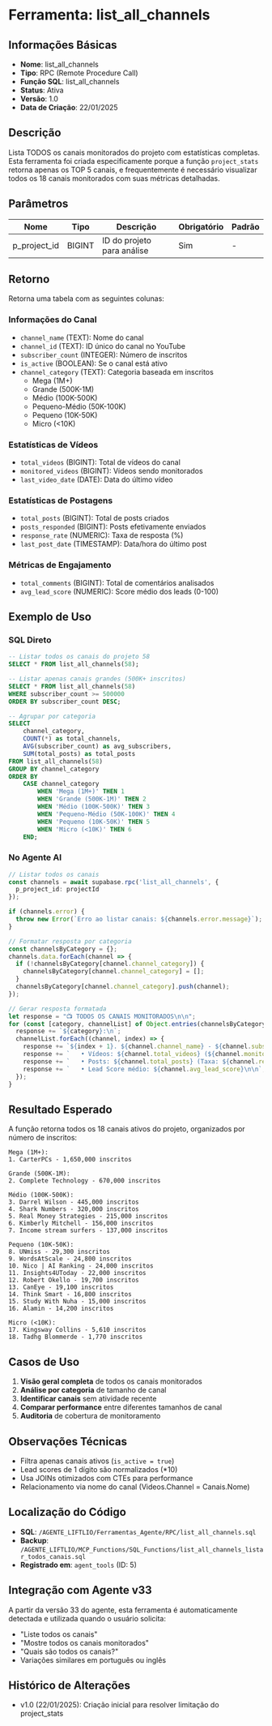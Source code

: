 # Ferramenta: list_all_channels

## Informações Básicas
- **Nome**: list_all_channels
- **Tipo**: RPC (Remote Procedure Call)
- **Função SQL**: list_all_channels
- **Status**: Ativa
- **Versão**: 1.0
- **Data de Criação**: 22/01/2025

## Descrição
Lista TODOS os canais monitorados do projeto com estatísticas completas. Esta ferramenta foi criada especificamente porque a função `project_stats` retorna apenas os TOP 5 canais, e frequentemente é necessário visualizar todos os 18 canais monitorados com suas métricas detalhadas.

## Parâmetros
| Nome | Tipo | Descrição | Obrigatório | Padrão |
|------|------|-----------|-------------|---------|
| p_project_id | BIGINT | ID do projeto para análise | Sim | - |

## Retorno
Retorna uma tabela com as seguintes colunas:

### Informações do Canal
- `channel_name` (TEXT): Nome do canal
- `channel_id` (TEXT): ID único do canal no YouTube
- `subscriber_count` (INTEGER): Número de inscritos
- `is_active` (BOOLEAN): Se o canal está ativo
- `channel_category` (TEXT): Categoria baseada em inscritos
  - Mega (1M+)
  - Grande (500K-1M)
  - Médio (100K-500K)
  - Pequeno-Médio (50K-100K)
  - Pequeno (10K-50K)
  - Micro (<10K)

### Estatísticas de Vídeos
- `total_videos` (BIGINT): Total de vídeos do canal
- `monitored_videos` (BIGINT): Vídeos sendo monitorados
- `last_video_date` (DATE): Data do último vídeo

### Estatísticas de Postagens
- `total_posts` (BIGINT): Total de posts criados
- `posts_responded` (BIGINT): Posts efetivamente enviados
- `response_rate` (NUMERIC): Taxa de resposta (%)
- `last_post_date` (TIMESTAMP): Data/hora do último post

### Métricas de Engajamento
- `total_comments` (BIGINT): Total de comentários analisados
- `avg_lead_score` (NUMERIC): Score médio dos leads (0-100)

## Exemplo de Uso

### SQL Direto
```sql
-- Listar todos os canais do projeto 58
SELECT * FROM list_all_channels(58);

-- Listar apenas canais grandes (500K+ inscritos)
SELECT * FROM list_all_channels(58)
WHERE subscriber_count >= 500000
ORDER BY subscriber_count DESC;

-- Agrupar por categoria
SELECT 
    channel_category,
    COUNT(*) as total_channels,
    AVG(subscriber_count) as avg_subscribers,
    SUM(total_posts) as total_posts
FROM list_all_channels(58)
GROUP BY channel_category
ORDER BY 
    CASE channel_category
        WHEN 'Mega (1M+)' THEN 1
        WHEN 'Grande (500K-1M)' THEN 2
        WHEN 'Médio (100K-500K)' THEN 3
        WHEN 'Pequeno-Médio (50K-100K)' THEN 4
        WHEN 'Pequeno (10K-50K)' THEN 5
        WHEN 'Micro (<10K)' THEN 6
    END;
```

### No Agente AI
```typescript
// Listar todos os canais
const channels = await supabase.rpc('list_all_channels', {
  p_project_id: projectId
});

if (channels.error) {
  throw new Error(`Erro ao listar canais: ${channels.error.message}`);
}

// Formatar resposta por categoria
const channelsByCategory = {};
channels.data.forEach(channel => {
  if (!channelsByCategory[channel.channel_category]) {
    channelsByCategory[channel.channel_category] = [];
  }
  channelsByCategory[channel.channel_category].push(channel);
});

// Gerar resposta formatada
let response = "📺 TODOS OS CANAIS MONITORADOS\n\n";
for (const [category, channelList] of Object.entries(channelsByCategory)) {
  response += `${category}:\n`;
  channelList.forEach((channel, index) => {
    response += `${index + 1}. ${channel.channel_name} - ${channel.subscriber_count.toLocaleString()} inscritos\n`;
    response += `   • Vídeos: ${channel.total_videos} (${channel.monitored_videos} monitorados)\n`;
    response += `   • Posts: ${channel.total_posts} (Taxa: ${channel.response_rate}%)\n`;
    response += `   • Lead Score médio: ${channel.avg_lead_score}\n\n`;
  });
}
```

## Resultado Esperado
A função retorna todos os 18 canais ativos do projeto, organizados por número de inscritos:

```
Mega (1M+):
1. CarterPCs - 1,650,000 inscritos

Grande (500K-1M):
2. Complete Technology - 670,000 inscritos

Médio (100K-500K):
3. Darrel Wilson - 445,000 inscritos
4. Shark Numbers - 320,000 inscritos
5. Real Money Strategies - 215,000 inscritos
6. Kimberly Mitchell - 156,000 inscritos
7. Income stream surfers - 137,000 inscritos

Pequeno (10K-50K):
8. UNmiss - 29,300 inscritos
9. WordsAtScale - 24,800 inscritos
10. Nico | AI Ranking - 24,000 inscritos
11. Insights4UToday - 22,000 inscritos
12. Robert Okello - 19,700 inscritos
13. CanEye - 19,100 inscritos
14. Think Smart - 16,800 inscritos
15. Study With Nuha - 15,000 inscritos
16. Alamin - 14,200 inscritos

Micro (<10K):
17. Kingsway Collins - 5,610 inscritos
18. Tadhg Blommerde - 1,770 inscritos
```

## Casos de Uso
1. **Visão geral completa** de todos os canais monitorados
2. **Análise por categoria** de tamanho de canal
3. **Identificar canais** sem atividade recente
4. **Comparar performance** entre diferentes tamanhos de canal
5. **Auditoria** de cobertura de monitoramento

## Observações Técnicas
- Filtra apenas canais ativos (`is_active = true`)
- Lead scores de 1 dígito são normalizados (*10)
- Usa JOINs otimizados com CTEs para performance
- Relacionamento via nome do canal (Videos.Channel = Canais.Nome)

## Localização do Código
- **SQL**: `/AGENTE_LIFTLIO/Ferramentas_Agente/RPC/list_all_channels.sql`
- **Backup**: `/AGENTE_LIFTLIO/MCP_Functions/SQL_Functions/list_all_channels_listar_todos_canais.sql`
- **Registrado em**: `agent_tools` (ID: 5)

## Integração com Agente v33
A partir da versão 33 do agente, esta ferramenta é automaticamente detectada e utilizada quando o usuário solicita:
- "Liste todos os canais"
- "Mostre todos os canais monitorados"
- "Quais são todos os canais?"
- Variações similares em português ou inglês

## Histórico de Alterações
- v1.0 (22/01/2025): Criação inicial para resolver limitação do project_stats